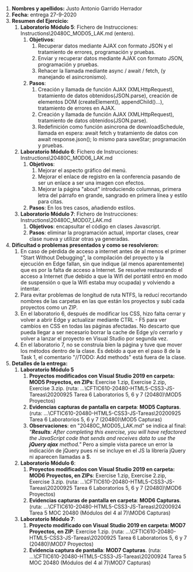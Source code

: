 1. **Nombres y apellidos:** Justo Antonio Garrido Herrador
2. **Fecha:** entrega 27-9-2020
3. **Resumen del Ejercicio:** 
   1. **Laboratorio Módulo 5**: Fichero de Instrucciones: Instructions\20480C_MOD05_LAK.md (entero). 
      1. **Objetivos**: 
         1. Recuperar datos mediante AJAX con formato JSON y el tratamiento de errores, programación y pruebas. 
         2. Enviar y recuperar datos mediante AJAX con formato JSON, programación y pruebas. 
         3. Rehacer la llamada mediante async / await / fetch, (y manejando el asincronismo). 
      2. **Pasos**: 
         1. Creación y llamada de función AJAX (XMLHttpRequest), tratamiento de datos obtenidos(JSON.parse), creación de elementos DOM (createElement(), appendChild()...), tratamiento de errores en AJAX.
         2. Creación y llamada de función AJAX (XMLHttpRequest), tratamiento de datos obtenidos(JSON.parse).
         3. Redefinición como función asincrona de downloadSchedule, llamada en espera: await fetch y tratamiento de datos con await response.json(); lo mismo para saveStar; programación y pruebas.
   2. **Laboratorio Módulo 6**: Fichero de Instrucciones: Instructions\20480C_MOD06_LAK.md
      1. **Objetivos**:
         1. Mejorar el aspecto gráfico del menú.
         2. Mejorar el enlace de registro en la conferencia pasando de ser un enlace a ser una imagen con efectos.
         3. Mejorar la página "about" introduciendo columnas, primera letra del párrafo en grande, sangrado en primera línea y estilo para citas.
      2. **Pasos**:  En los tres casos, añadiendo estilos.
   3. **Laboratorio Módulo 7**: Fichero de Instrucciones: Instructions\20480C_MOD07_LAK.md
      1. **Objetivos**: encapsultar el código en clases Javascript.
      2. **Pasos**:  eliminar la programación actual, importar clases, crear clase nueva y utilizar otras ya generadas.
4. **Dificultad o problemas presentados y como se resolvieron:** 
   1. En caso de pérdida de acceso a internet antes de al menos el primer "Start Without Debugging", la compilación del proyecto y la ejecución en Edge fallan, sin que indique (al menos aparentemente) que es por la falta de acceso a Internet. Se resuelve restaurando el acceso a Internet (fue debido a que la Wifi del portátil entró en modo de suspensión o que la Wifi estaba muy ocupada) y volviendo a intentar.
   2. Para evitar problemas de longitud de ruta NTFS, la reducí recortando nombres de las carpetas en las que están los proyectos y subí cada proyectos como un ZIP.
   3. En el laboratorio 6, después de modificar los CSS, hizo falta cerrar y volver a abrir Edge y actualizar mediante CTRL - F5 para ver cambios en CSS en todas las páginas afectadas. No descarto que pueda llegar a ser necesario borrar la cache de Edge y/o cerrarlo y volver a lanzar el proyecto en Visual Studio por segunda vez.
   4. En el laboratorio 7, no se construía bien la página y tuve que mover los métodos dentro de la clase. Es debido a que en el paso 8 de la Task 1, el comentario "//TODO: Add methods" está fuera de la clase.
5. **Detalles de la entrega:**
   1. **Laboratorio Módulo 5**
      1. **Proyectos modificados con Visual Studio 2019 en carpeta: MOD5 Proyectos, en ZIPs**: Exercise 1.zip, Exercise 2.zip, Exercise 3.zip. (ruta: ...\CFTIC610-20480-HTML5-CSS3-JS-Tareas\20200925 Tarea 6 Laboratorios 5, 6 y 7 (20480)\MOD5 Proyectos)
      2. **Evidencias capturas de pantalla en carpeta**: **MOD5 Capturas**. (ruta: ...\CFTIC610-20480-HTML5-CSS3-JS-Tareas\20200925 Tarea 6 Laboratorios 5, 6 y 7 (20480)\MOD5 Capturas)
      3. **Observaciones**: en "20480C_MOD05_LAK.md" se indica al final: *"**Results**: After completing this exercise, you will have refactored the JavaScript code that sends and receives data to use the **jQuery ajax** method."* Pero a simple vista parece un error la indicación de jQuery pues ni se incluye en el JS la librería jQuery ni aparecen llamadas a $.
   2. **Laboratorio Módulo 6**: 
      1. **Proyectos modificados con Visual Studio 2019 en carpeta: MOD6 Proyectos, en ZIPs**: Exercise 1.zip, Exercise 2.zip, Exercise 3.zip. (ruta: ...\CFTIC610-20480-HTML5-CSS3-JS-Tareas\20200925 Tarea 6 Laboratorios 5, 6 y 7 (20480)\MOD6 Proyectos)
      2. **Evidencias capturas de pantalla en carpeta**: **MOD6 Capturas**. (ruta: ...\CFTIC610-20480-HTML5-CSS3-JS-Tareas\20200924 Tarea 5 MOC 20480 (Módulos del 4 al 7)\MOD6 Capturas)
   3. **Laboratorio Módulo 7**: 
      1. **Proyecto modificado con Visual Studio 2019 en carpeta: MOD7 Proyectos, en ZIP**: Exercise 1.zip. (ruta: ...\CFTIC610-20480-HTML5-CSS3-JS-Tareas\20200925 Tarea 6 Laboratorios 5, 6 y 7 (20480)\MOD7 Proyectos)
      2. **Evidencia captura de pantalla**: **MOD7 Capturas**. (ruta: ...\CFTIC610-20480-HTML5-CSS3-JS-Tareas\20200924 Tarea 5 MOC 20480 (Módulos del 4 al 7)\MOD7 Capturas) 

